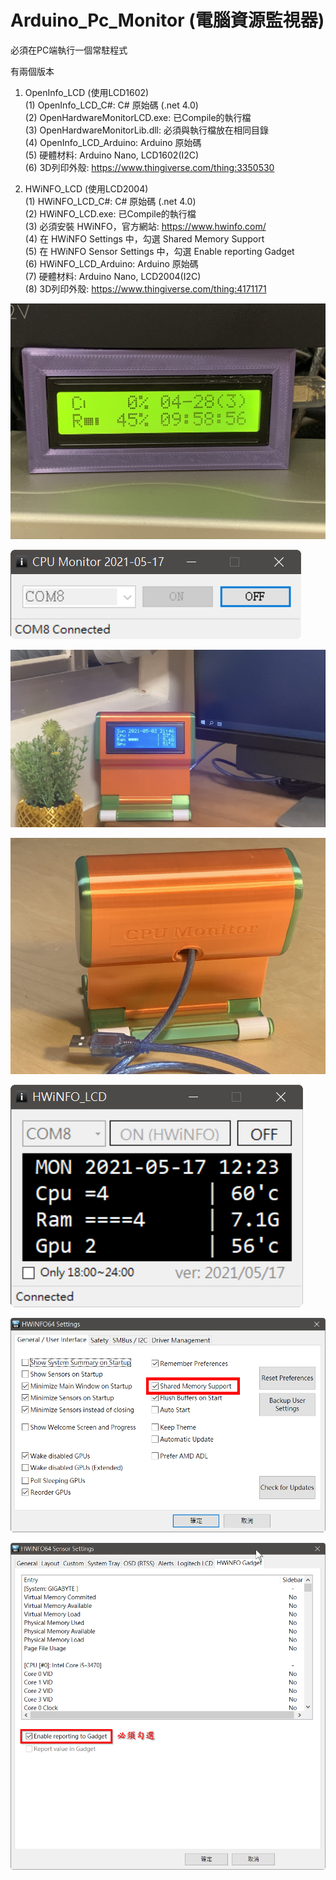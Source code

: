 # Arduino_Pc_Monitor (電腦資源監視器)

必須在PC端執行一個常駐程式

有兩個版本
1. OpenInfo_LCD (使用LCD1602)  
   (1) OpenInfo_LCD_C#: C# 原始碼 (.net 4.0)  
   (2) OpenHardwareMonitorLCD.exe: 已Compile的執行檔  
   (3) OpenHardwareMonitorLib.dll: 必須與執行檔放在相同目錄  
   (4) OpenInfo_LCD_Arduino: Arduino 原始碼  
   (5) 硬體材料: Arduino Nano, LCD1602(I2C)  
   (6) 3D列印外殼: https://www.thingiverse.com/thing:3350530  
  
2. HWiNFO_LCD (使用LCD2004)  
   (1) HWiNFO_LCD_C#: C# 原始碼 (.net 4.0)  
   (2) HWiNFO_LCD.exe: 已Compile的執行檔  
   (3) 必須安裝 HWiNFO，官方網站: https://www.hwinfo.com/  
   (4) 在 HWiNFO Settings 中，勾選 Shared Memory Support  
   (5) 在 HWiNFO Sensor Settings 中，勾選 Enable reporting Gadget  
   (6) HWiNFO_LCD_Arduino: Arduino 原始碼  
   (7) 硬體材料: Arduino Nano, LCD2004(I2C)  
   (8) 3D列印外殼: https://www.thingiverse.com/thing:4171171  

![image](https://github.com/Chihhao/Arduino_Pc_Monitor/blob/master/image/IMG_2808.jpg)
  
![image](https://github.com/Chihhao/Arduino_Pc_Monitor/blob/master/image/3.png)
  
![image](https://github.com/Chihhao/Arduino_Pc_Monitor/blob/master/image/IMG_2825.jpg)
  
![image](https://github.com/Chihhao/Arduino_Pc_Monitor/blob/master/image/IMG_2819.jpg)
  
![image](https://github.com/Chihhao/Arduino_Pc_Monitor/blob/master/image/HWiNFO_LCD_C%23.png)
  
![image](https://github.com/Chihhao/Arduino_Pc_Monitor/blob/master/image/HWiNFO64%20Settings.png)
  
![image](https://github.com/Chihhao/Arduino_Pc_Monitor/blob/master/HWiNFO_LCD_C%23/readme1.png)
  
